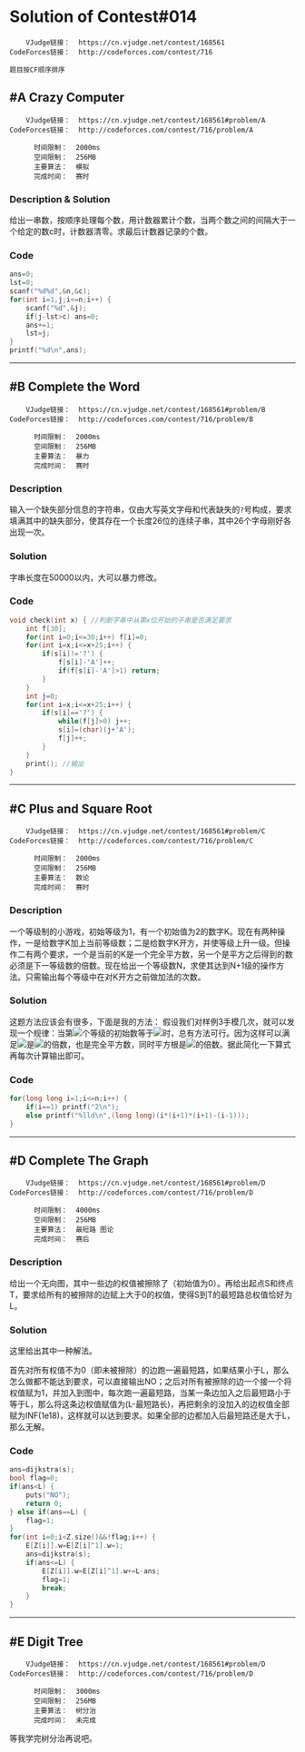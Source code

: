 # Solution of Contest#014
```
    VJudge链接：  https://cn.vjudge.net/contest/168561
CodeForces链接：  http://codeforces.com/contest/716

题目按CF顺序排序
```
## #A Crazy Computer
```
    VJudge链接：  https://cn.vjudge.net/contest/168561#problem/A
CodeForces链接：  http://codeforces.com/contest/716/problem/A

      时间限制：  2000ms
      空间限制：  256MB
      主要算法：  模拟
      完成时间：  赛时
```
### Description & Solution
给出一串数，按顺序处理每个数，用计数器累计个数，当两个数之间的间隔大于一个给定的数c时，计数器清零。求最后计数器记录的个数。
### Code
```Cpp
ans=0;
lst=0;
scanf("%d%d",&n,&c);
for(int i=1,j;i<=n;i++) {
    scanf("%d",&j);
    if(j-lst>c) ans=0;
    ans+=1;
    lst=j;
}
printf("%d\n",ans);
```
***
## #B Complete the Word
```
    VJudge链接：  https://cn.vjudge.net/contest/168561#problem/B
CodeForces链接：  http://codeforces.com/contest/716/problem/B

      时间限制：  2000ms
      空间限制：  256MB
      主要算法：  暴力
      完成时间：  赛时
```
### Description
输入一个缺失部分信息的字符串，仅由大写英文字母和代表缺失的`?`号构成，要求填满其中的缺失部分，使其存在一个长度26位的连续子串，其中26个字母刚好各出现一次。
### Solution
字串长度在50000以内，大可以暴力修改。
### Code
```Cpp
void check(int x) { //判断字串中从第x位开始的子串是否满足要求
    int f[30];
    for(int i=0;i<=30;i++) f[i]=0;
    for(int i=x;i<=x+25;i++) {
        if(s[i]!='?') {
            f[s[i]-'A']++;
            if(f[s[i]-'A']>1) return;
        }
    }
    int j=0;
    for(int i=x;i<=x+25;i++) {
        if(s[i]=='?') {
            while(f[j]>0) j++;
            s[i]=(char)(j+'A');
            f[j]++;
        }
    }
    print(); //输出
}
```
***
## #C Plus and Square Root
```
    VJudge链接：  https://cn.vjudge.net/contest/168561#problem/C
CodeForces链接：  http://codeforces.com/contest/716/problem/C

      时间限制：  2000ms
      空间限制：  256MB
      主要算法：  数论
      完成时间：  赛时
```
### Description
一个等级制的小游戏，初始等级为1，有一个初始值为2的数字K。现在有两种操作，一是给数字K加上当前等级数；二是给数字K开方，并使等级上升一级。但操作二有两个要求，一个是当前的K是一个完全平方数，另一个是平方之后得到的数必须是下一等级数的倍数。现在给出一个等级数N，求使其达到N+1级的操作方法。只需输出每个等级中在对K开方之前做加法的次数。
### Solution
这题方法应该会有很多，下面是我的方法：
假设我们对样例3手模几次，就可以发现一个规律：当第![](http://chart.googleapis.com/chart?cht=tx&chl=i(i>1))个等级的初始数等于![](http://chart.googleapis.com/chart?cht=tx&chl=i\times(i-1))时，总有方法可行。因为这样可以满足![](http://chart.googleapis.com/chart?cht=tx&chl=[i(i-1)]^2)是![](http://chart.googleapis.com/chart?cht=tx&chl=i)的倍数，也是完全平方数，同时平方根是![](http://chart.googleapis.com/chart?cht=tx&chl=j)的倍数。据此简化一下算式再每次计算输出即可。
### Code
```Cpp
for(long long i=1;i<=n;i++) {
    if(i==1) printf("2\n");
    else printf("%lld\n",(long long)(i*(i+1)*(i+1)-(i-1)));
}
```
***
## #D Complete The Graph
```
    VJudge链接：  https://cn.vjudge.net/contest/168561#problem/D
CodeForces链接：  http://codeforces.com/contest/716/problem/D

      时间限制：  4000ms
      空间限制：  256MB
      主要算法：  最短路 图论
      完成时间：  赛后
```
### Description
给出一个无向图，其中一些边的权值被擦除了（初始值为0）。再给出起点S和终点T，要求给所有的被擦除的边赋上大于0的权值，使得S到T的最短路总权值恰好为L。
### Solution
这里给出其中一种解法。

首先对所有权值不为0（即未被擦除）的边跑一遍最短路，如果结果小于L，那么怎么做都不能达到要求，可以直接输出NO；之后对所有被擦除的边一个接一个将权值赋为1，并加入到图中，每次跑一遍最短路，当某一条边加入之后最短路小于等于L，那么将这条边权值赋值为(L-最短路长)，再把剩余的没加入的边权值全部赋为INF(1e18)，这样就可以达到要求。如果全部的边都加入后最短路还是大于L，那么无解。
### Code
```Cpp
ans=dijkstra(s);
bool flag=0;
if(ans<L) {
    puts("NO");
    return 0;
} else if(ans==L) {
    flag=1;
}
for(int i=0;i<Z.size()&&!flag;i++) {
    E[Z[i]].w=E[Z[i]^1].w=1;
    ans=dijkstra(s);
    if(ans<=L) {
        E[Z[i]].w=E[Z[i]^1].w+=L-ans;
        flag=1;
        break;
    }
}
```
***
## #E Digit Tree
```
    VJudge链接：  https://cn.vjudge.net/contest/168561#problem/D
CodeForces链接：  http://codeforces.com/contest/716/problem/D

      时间限制：  3000ms
      空间限制：  256MB
      主要算法：  树分治
      完成时间：  未完成
```
等我学完树分治再说吧。